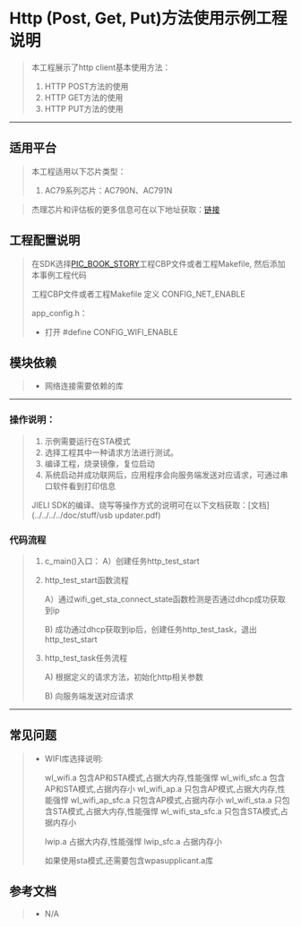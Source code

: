 ﻿# Http  (Post, Get, Put)方法使用示例工程说明

> 本工程展示了http client基本使用方法：
>
> 1. HTTP POST方法的使用
> 2. HTTP GET方法的使用
> 3. HTTP PUT方法的使用

---

## 适用平台

> 本工程适用以下芯片类型：
>
> 1. AC79系列芯片：AC790N、AC791N

> 杰理芯片和评估板的更多信息可在以下地址获取：[链接](https://shop321455197.taobao.com/?spm=a230r.7195193.1997079397.2.2a6d391d3n5udo)

## 工程配置说明

> 在SDK选择[PIC_BOOK_STORY](../../../../../apps/wifi_story_machine/board)工程CBP文件或者工程Makefile, 然后添加本事例工程代码
>
> 工程CBP文件或者工程Makefile 定义 CONFIG_NET_ENABLE
>
> app_config.h：
>
> * 打开 #define CONFIG_WIFI_ENABLE

## 模块依赖

> * 网络连接需要依赖的库

---



### 操作说明：

> 1. 示例需要运行在STA模式
> 2. 选择工程其中一种请求方法进行测试。
> 3. 编译工程，烧录镜像，复位启动
> 4. 系统启动并成功联网后，应用程序会向服务端发送对应请求，可通过串口软件看到打印信息
>
> JIELI SDK的编译、烧写等操作方式的说明可在以下文档获取：[文档](../../../../doc/stuff/usb updater.pdf)



### 代码流程

> 1. c_main()入口：
>     A）创建任务http_test_start
>
> 2. http_test_start函数流程
>
>     A）通过wifi_get_sta_connect_state函数检测是否通过dhcp成功获取到ip
>
>     B)  成功通过dhcp获取到ip后，创建任务http_test_task，退出http_test_start
>
> 3. http_test_task任务流程
>
>     A) 根据定义的请求方法，初始化http相关参数
>
>     B)  向服务端发送对应请求
---

## 常见问题

> * WIFI库选择说明:
>
>   wl_wifi.a     			   包含AP和STA模式,占据大内存,性能强悍
>   wl_wifi_sfc.a     		包含AP和STA模式,占据内存小
>   wl_wifi_ap.a			  只包含AP模式,占据大内存,性能强悍
>   wl_wifi_ap_sfc.a        只包含AP模式,占据内存小
>   wl_wifi_sta.a			只包含STA模式,占据大内存,性能强悍
>   wl_wifi_sta_sfc.a     	只包含STA模式,占据内存小
>
>   lwip.a       占据大内存,性能强悍
>   lwip_sfc.a   占据内存小
>
>   如果使用sta模式,还需要包含wpasupplicant.a库

## 参考文档

> * N/A